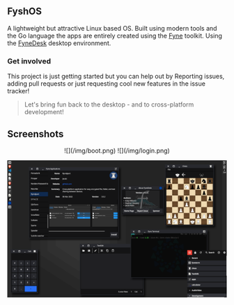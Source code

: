 ---
---

## FyshOS

A lightweight but attractive Linux based OS.
Built using modern tools and the Go language the apps are entirely created using the [Fyne](https://fyne.io) toolkit.
Using the [FyneDesk](/desktop/) desktop environment.

### Get involved

This project is just getting started but you can help out by 
Reporting issues, adding pull requests or just requesting cool new features in the issue tracker!

> Let's bring fun back to the desktop - and to cross-platform development!

## Screenshots

<div style="text-align: center" markdown="1">
![](/img/boot.png)
![](/img/login.png)

![](/img/desktop.png)
</div>

